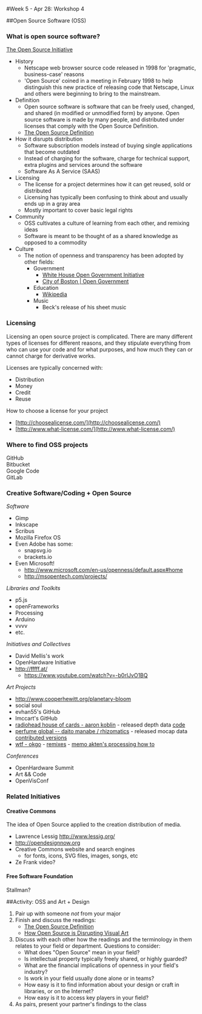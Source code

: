 #Week 5 - Apr 28: Workshop 4

##Open Source Software (OSS)

### What is open source software?

[The Open Source Initiative](http://opensource.org/)

* History
    * Netscape web browser source code released in 1998 for 'pragmatic, business-case' reasons
    * 'Open Source' coined in a meeting in February 1998 to help distinguish this new practice of releasing code that Netscape, Linux and others were beginning to bring to the mainstream.
* Definition
    * Open source software is software that can be freely used, changed, and shared (in modified or unmodified form) by anyone. Open source software is made by many people, and distributed under licenses that comply with the Open Source Definition.
    * [The Open Source Definition](http://opensource.org/osd)
* How it disrupts distribution
    * Software subscription models instead of buying single applications that become outdated
    * Instead of charging for the software, charge for technical support, extra plugins and services around the software
    * Software As A Service (SAAS)
* Licensing
    * The license for a project determines how it can get reused, sold or distributed
    * Licensing has typically been confusing to think about and usually ends up in a gray area
    * Mostly important to cover basic legal rights
* Community
    * OSS cultivates a culture of learning from each other, and remixing ideas
    * Software is meant to be thought of as a shared knowledge as opposed to a commodity
* Culture
    * The notion of openness and transparency has been adopted by other fields:
        * Government
            * [White House Open Government Initiative](http://www.whitehouse.gov/open)
            * [City of Boston | Open Government](http://www.cityofboston.gov/open/)
        * Education
            * [Wikipedia](http://www.wikipedia.org)
        * Music
            * Beck's release of his sheet music


### Licensing

Licensing an open source project is complicated.  There are many different types of licenses for different reasons, and they stipulate everything from who can use your code and for what purposes, and how much they can or cannot charge for derivative works.  

Licenses are typically concerned with:
  - Distribution
  - Money
  - Credit
  - Reuse

How to choose a license for your project
  - [http://choosealicense.com/](http://choosealicense.com/)
  - [http://www.what-license.com/](http://www.what-license.com/)

### Where to find OSS projects

GitHub  
Bitbucket  
Google Code  
GitLab 

### Creative Software/Coding + Open Source

*Software*
* Gimp
* Inkscape
* Scribus
* Mozilla Firefox OS
* Even Adobe has some:
    * snapsvg.io
    * brackets.io
* Even Microsoft!
    * http://www.microsoft.com/en-us/openness/default.aspx#home  
    * http://msopentech.com/projects/ 

*Libraries and Toolkits*
* p5.js
* openFrameworks
* Processing
* Arduino
* vvvv
* etc.

*Initiatives and Collectives*
* David Mellis's work
* OpenHardware Initiative  
* http://fffff.at/  
    * https://www.youtube.com/watch?v=-b0rlJvO1BQ  

*Art Projects*
* http://www.cooperhewitt.org/planetary-bloom  
* social soul
* evhan55's GitHub  
* lmccart's GitHub
* [radiohead house of cards - aaron koblin](http://www.aaronkoblin.com/work/rh/) - released depth data [code](https://code.google.com/p/radiohead/)
* [perfume global -- daito manabe / rhizomatics](http://perfume-global.com/) - released mocap data [contributed versions](http://perfume-global.com/project.html)
* [wtf - okgo](http://okgo.net/2010/01/20/wtf-video-remix-project/) - [remixes](https://www.youtube.com/results?search_query=okgo+wtf+remix) - [memo akten's processing how to](http://www.memo.tv/okgo-wtf-effect/)

*Conferences*
* OpenHardware Summit
* Art && Code
* OpenVisConf

### Related Initiatives

#### Creative Commons

The idea of Open Source applied to the creation distribution of media.

* Lawrence Lessig http://www.lessig.org/
* http://opendesignnow.org
* Creative Commons website and search engines
    * for fonts, icons, SVG files, images, songs, etc
* Ze Frank video?  

#### Free Software Foundation

Stallman?  

##Activity: OSS and Art + Design
1. Pair up with someone *not* from your major
2. Finish and discuss the readings:
    * [The Open Source Definition](http://opensource.org/osd)
    * [How Open Source is Disrupting Visual Art](http://thecreatorsproject.vice.com/blog/how-open-source-is-disrupting-visual-art)
3. Discuss with each other how the readings and the terminology in them relates to your field or department.  Questions to consider:
    * What does "Open Source" mean in your field?
    * Is intellectual property typically freely shared, or highly guarded?
    * What are the financial implications of openness in your field's industry?
    * Is work in your field usually done alone or in teams?
    * How easy is it to find information about your design or craft in libraries, or on the Internet?
    * How easy is it to access key players in your field?
4. As pairs, present your partner's findings to the class

